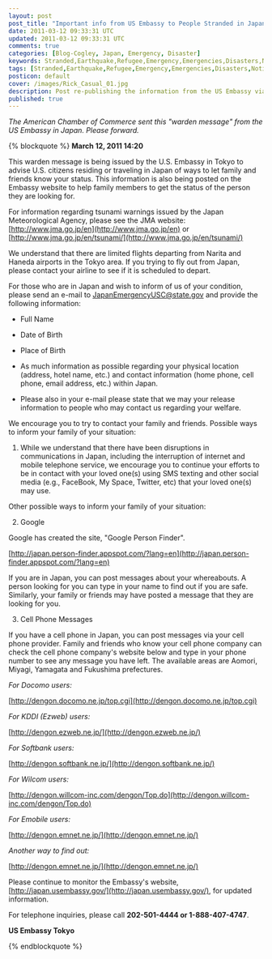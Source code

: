 ```yaml
---           
layout: post
post_title: "Important info from US Embassy to People Stranded in Japan"
date: 2011-03-12 09:33:31 UTC
updated: 2011-03-12 09:33:31 UTC
comments: true
categories: [Blog-Cogley, Japan, Emergency, Disaster]
keywords: Stranded,Earthquake,Refugee,Emergency,Emergencies,Disasters,Notification,Evacuation,ACCJ,US Embassy,japan,American Chamber of Commerce in Japan,warden message
tags: [Stranded,Earthquake,Refugee,Emergency,Emergencies,Disasters,Notification,Evacuation,ACCJ,US Embassy,japan,American Chamber of Commerce in Japan,warden message]
posticon: default
cover: /images/Rick_Casual_01.jpg
description: Post re-publishing the information from the US Embassy via the ACCJ, by Rick Cogley. 
published: true
---
```


_The American Chamber of Commerce sent this "warden message" from the US Embassy in Japan. Please forward._

<!--more--> 


{% blockquote %}
**March 12, 2011  14:20**




This warden message is being issued by the U.S. Embassy in Tokyo to advise U.S. citizens residing or traveling in Japan of ways to let family and friends know your status.  This information is also being posted on the Embassy website to help family members to get the status of the person they are looking for.




For information regarding tsunami warnings issued by the Japan Meteorological Agency, please see the JMA website: [http://www.jma.go.jp/en](http://www.jma.go.jp/en) or [http://www.jma.go.jp/en/tsunami/](http://www.jma.go.jp/en/tsunami/)




We understand that there are limited flights departing from Narita and Haneda airports in the Tokyo area. If you trying to fly out from Japan, please contact your airline to see if it is scheduled to depart.




For those who are in Japan and wish to inform of us of your condition, please send an e-mail to <JapanEmergencyUSC@state.gov>  and provide the following information:


- Full Name

- Date of Birth

- Place of Birth

- As much information as possible regarding your physical location (address, hotel name, etc.) and contact information (home phone, cell phone, email address, etc.) within Japan.

- Please also in your e-mail please state that we may your release information to people who may contact us regarding your welfare.



We encourage you to try to contact your family and friends.  Possible ways to inform your family of your situation:




1. While we understand that there have been disruptions in communications in Japan, including the interruption of internet and mobile telephone service, we encourage you to continue your efforts to be in contact with your loved one(s) using SMS texting and other social media (e.g., FaceBook, My Space, Twitter, etc) that your loved one(s) may use.




Other possible ways to inform your family of your situation:




2.  Google




Google has created the site, "Google Person Finder".




[http://japan.person-finder.appspot.com/?lang=en](http://japan.person-finder.appspot.com/?lang=en)




If you are in Japan, you can post messages about your whereabouts.  A person looking for you can type in your name to find out if you are safe.  Similarly, your family or friends may have posted a message that they are looking for you.




3.  Cell Phone Messages




If you have a cell phone in Japan, you can post messages via your cell phone provider.  Family and friends who know your cell phone company can check the cell phone company's website below and type in your phone number to see any message you have left.  The available areas are Aomori, Miyagi, Yamagata and Fukushima prefectures.




_For Docomo users:_




[http://dengon.docomo.ne.jp/top.cgi](http://dengon.docomo.ne.jp/top.cgi)




_For KDDI (Ezweb) users:_




[http://dengon.ezweb.ne.jp/](http://dengon.ezweb.ne.jp/)




_For Softbank users:_




[http://dengon.softbank.ne.jp/](http://dengon.softbank.ne.jp/)




_For Wilcom users:_




[http://dengon.willcom-inc.com/dengon/Top.do](http://dengon.willcom-inc.com/dengon/Top.do)




_For Emobile users:_




[http://dengon.emnet.ne.jp/](http://dengon.emnet.ne.jp/)




_Another way to find out:_




[http://dengon.emnet.ne.jp/](http://dengon.emnet.ne.jp/)




Please continue to monitor the Embassy's website, [http://japan.usembassy.gov/](http://japan.usembassy.gov/), for updated information.




For telephone inquiries, please call **202-501-4444 or 1-888-407-4747**.




**US Embassy Tokyo**

{% endblockquote %} 






 



